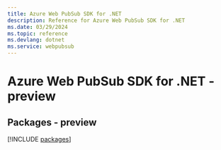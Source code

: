 ```yaml
---
title: Azure Web PubSub SDK for .NET
description: Reference for Azure Web PubSub SDK for .NET
ms.date: 03/29/2024
ms.topic: reference
ms.devlang: dotnet
ms.service: webpubsub
---
```

# Azure Web PubSub SDK for .NET - preview
## Packages - preview
[!INCLUDE [packages](web-pubsub-index.md)]